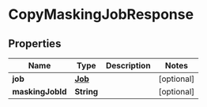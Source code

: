 

# CopyMaskingJobResponse


## Properties

| Name | Type | Description | Notes |
|------------ | ------------- | ------------- | -------------|
|**job** | [**Job**](Job.md) |  |  [optional] |
|**maskingJobId** | **String** |  |  [optional] |



